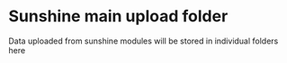# Sunshine main upload folder

Data uploaded from sunshine modules will be stored in individual folders here